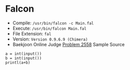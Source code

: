 # Falcon

* Compile: `/usr/bin/falcon -c Main.fal`
* Execute: `/usr/bin/falcon Main.fal`
* File Extension: `fal`
* Version: `Version 0.9.6.9 (Chimera)`
* Baekjoon Online Judge [Problem 2558](https://www.acmicpc.net/problem/2558) Sample Source
````
a = int(input())
b = int(input())
printl(a+b)
````


